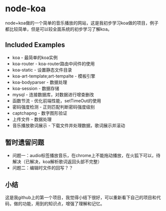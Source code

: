 # node-koa
node+koa做的一个简单的音乐播放的网站，这是我初步学习koa做的项目，例子都比较简单，但是可以较全面系统的初步学习了解koa。 


## Included Examples
* koa - 最简单的koa实例
* koa-router - koa-router路由中间件的使用
* koa-static - 设置静态文件目录
* koa-art-template;art-tempalte - 模板引擎
* koa-bodyparser - 数据处理
* koa-session - 数据存储
* mysql - 连接数据库，对数据进行增查删改
* 函数节流 - 优化前端性能，setTimeOut的使用
* 密码强度检测 - 正则匹配判断密码强度级别
* captchapng - 数字图形验证
* 上传文件 - 数据处理
* 音乐播放歌词展示 - 下载文件并处理数据，歌词展示并滚动

## 暂时遗留问题
* 问题一：audio标签播放音乐，在chrome上不能拖动播放，在火狐下可以，待解决（已解决，koa解析歌词返回头部不完整）
* 问题二：编辑时文件的回写？？

## 小结
这是我github上的第一个项目，我觉得小结下很好，可以重新看下自己的项目和代码，做的功能，用到的知识点，增强了理解和记忆。
